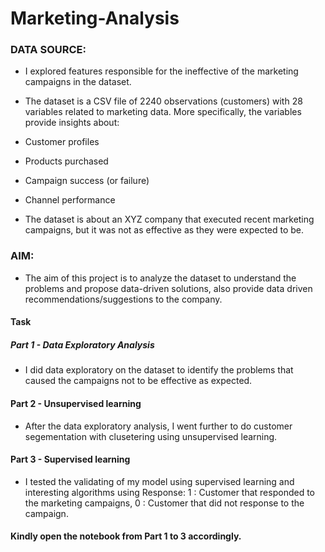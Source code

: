 # Marketing-Analysis

### DATA SOURCE:
* I explored features responsible for the ineffective of the marketing campaigns in the dataset.

* The dataset is a CSV file of 2240 observations (customers) with 28 variables related to marketing data. More specifically, the variables provide insights about:

* Customer profiles
* Products purchased
* Campaign success (or failure)
* Channel performance
* The dataset is about an XYZ company that executed recent marketing campaigns, but it was not as effective as they were expected to be. 

### AIM:
* The aim of this project is to analyze the dataset to understand the problems and propose data-driven solutions, also provide data driven recommendations/suggestions to the company. 

#### Task
##### Part 1 - Data Exploratory Analysis
* I did data exploratory on the dataset to identify the problems that caused the campaigns not to be effective as expected.

#### Part 2 - Unsupervised learning
* After the data exploratory analysis, I went further to do customer segementation with clusetering using unsupervised learning.

#### Part 3 - Supervised learning
* I tested the validating of my model using supervised learning and interesting algorithms using  Response: 1 : Customer that responded to the marketing campaigns, 0 : Customer that did not response to the campaign.

#### Kindly open the notebook from Part 1 to 3 accordingly.

